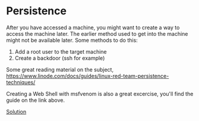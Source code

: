 # Persistence

After you have accessed a machine, you might want to create a way to access the machine later. The earlier method used to get into the machine might not be available later. Some methods to do this:

1. Add a root user to the target machine
2. Create a backdoor (ssh for example)

Some great reading material on the subject, https://www.linode.com/docs/guides/linux-red-team-persistence-techniques/

Creating a Web Shell with msfvenom is also a great excercise, you'll find the guide on the link above.

[Solution](https://github.com/tonikerttula/APE/blob/main/solutions/persistencesolutions.md)
